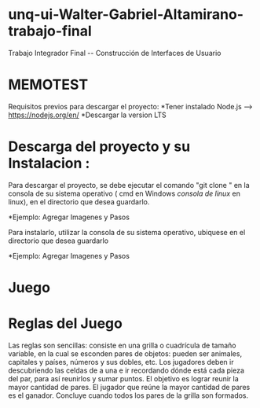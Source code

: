 # unq-ui-Walter-Gabriel-Altamirano-trabajo-final
Trabajo Integrador Final -- Construcción de Interfaces de Usuario

# MEMOTEST
Requisitos previos para descargar el proyecto:
 *Tener instalado Node.js --> https://nodejs.org/en/
   *Descargar la version LTS

# Descarga del proyecto y su Instalacion :
Para descargar el proyecto, se debe ejecutar el comando "git clone <URL-del-proyecto>" en la consola de su sistema operativo ( cmd en Windows *consola de linux* en linux), en el directorio que desea guardarlo.
  
  *Ejemplo:
    Agregar Imagenes y Pasos

Para instalarlo, utilizar la consola de su sistema operativo, ubiquese en el directorio que desea guardarlo

  *Ejemplo:
    Agregar Imagenes y Pasos

# Juego

# Reglas del Juego
Las reglas son sencillas: consiste en una grilla o cuadrícula de tamaño variable, en la cual se esconden pares de objetos: pueden ser animales, capitales y países, números y sus dobles, etc. Los jugadores deben ir descubriendo las celdas de a una e ir recordando dónde está cada pieza del par, para así reunirlos y sumar puntos. El objetivo es lograr reunir la mayor cantidad de pares. El jugador que reúne la mayor cantidad de pares es el ganador. Concluye cuando todos los pares de la grilla son formados.


